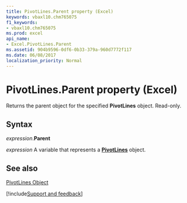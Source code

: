```yaml
---
title: PivotLines.Parent property (Excel)
keywords: vbaxl10.chm765075
f1_keywords:
- vbaxl10.chm765075
ms.prod: excel
api_name:
- Excel.PivotLines.Parent
ms.assetid: 904b9596-0df6-0b33-379a-960d7772f117
ms.date: 06/08/2017
localization_priority: Normal
---
```



# PivotLines.Parent property (Excel)

Returns the parent object for the specified  **PivotLines** object. Read-only.


## Syntax

_expression_.**Parent**

_expression_ A variable that represents a **[PivotLines](Excel.PivotLines.md)** object.


## See also


[PivotLines Object](Excel.PivotLines.md)

[!include[Support and feedback](~/includes/feedback-boilerplate.md)]